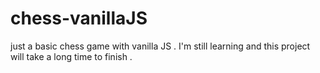 # chess-vanillaJS
just a basic chess game with vanilla JS .
I'm still learning and this project will take a long time to finish .

